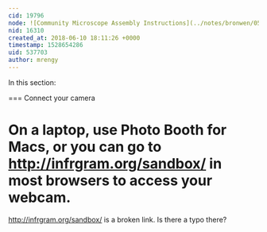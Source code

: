 ```yaml
---
cid: 19796
node: ![Community Microscope Assembly Instructions](../notes/bronwen/05-07-2018/community-microscope-assembly-instructions)
nid: 16310
created_at: 2018-06-10 18:11:26 +0000
timestamp: 1528654286
uid: 537703
author: mrengy
---
```


In this section:

===
Connect your camera

On a laptop, use Photo Booth for Macs, or you can go to http://infrgram.org/sandbox/ in most browsers to access your webcam.
===

http://infrgram.org/sandbox/ is a broken link. Is there a typo there?